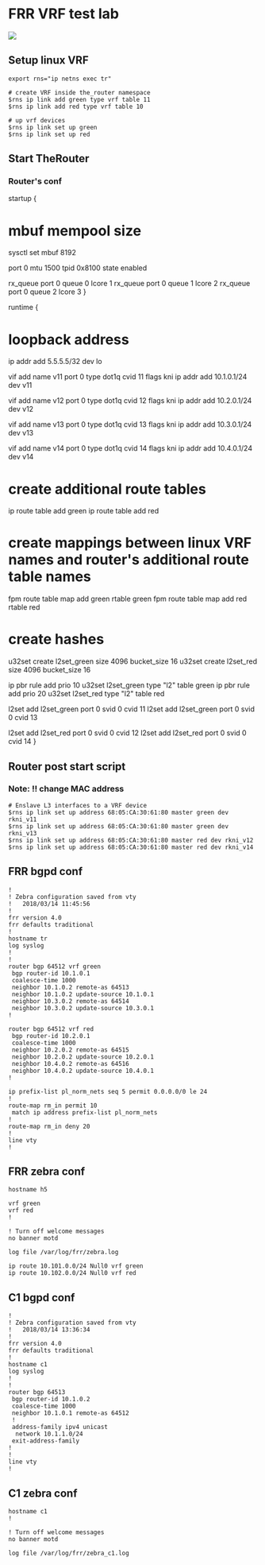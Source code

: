 # FRR VRF test lab

<img src="http://therouter.net/images/frr_vrf_test_lab.png">

## Setup linux VRF

	export rns="ip netns exec tr"

	# create VRF inside the_router namespace
	$rns ip link add green type vrf table 11
	$rns ip link add red type vrf table 10

	# up vrf devices
	$rns ip link set up green
	$rns ip link set up red

## Start TheRouter

### Router's conf

startup {
  # mbuf mempool size
  sysctl set mbuf 8192

  port 0 mtu 1500 tpid 0x8100 state enabled

  rx_queue port 0 queue 0 lcore 1
  rx_queue port 0 queue 1 lcore 2
  rx_queue port 0 queue 2 lcore 3
}

runtime {
  # loopback address
  ip addr add 5.5.5.5/32 dev lo

  vif add name v11 port 0 type dot1q cvid 11 flags kni
  ip addr add 10.1.0.1/24 dev v11

  vif add name v12 port 0 type dot1q cvid 12 flags kni
  ip addr add 10.2.0.1/24 dev v12

  vif add name v13 port 0 type dot1q cvid 13 flags kni
  ip addr add 10.3.0.1/24 dev v13

  vif add name v14 port 0 type dot1q cvid 14 flags kni
  ip addr add 10.4.0.1/24 dev v14

  # create additional route tables
  ip route table add green
  ip route table add red

  # create mappings between linux VRF names and router's additional route table names
  fpm route table map add green rtable green
  fpm route table map add red rtable red

  # create hashes
  u32set create l2set_green size 4096 bucket_size 16
  u32set create l2set_red size 4096 bucket_size 16

  ip pbr rule add prio 10 u32set l2set_green type "l2" table green
  ip pbr rule add prio 20 u32set l2set_red type "l2" table red

  l2set add l2set_green port 0 svid 0 cvid 11
  l2set add l2set_green port 0 svid 0 cvid 13

  l2set add l2set_red port 0 svid 0 cvid 12
  l2set add l2set_red port 0 svid 0 cvid 14
}

## Router post start script

### Note: !! change MAC address 

	# Enslave L3 interfaces to a VRF device
	$rns ip link set up address 68:05:CA:30:61:80 master green dev rkni_v11
	$rns ip link set up address 68:05:CA:30:61:80 master green dev rkni_v13
	$rns ip link set up address 68:05:CA:30:61:80 master red dev rkni_v12
	$rns ip link set up address 68:05:CA:30:61:80 master red dev rkni_v14

## FRR bgpd conf

	!
	! Zebra configuration saved from vty
	!   2018/03/14 11:45:56
	!
	frr version 4.0
	frr defaults traditional
	!
	hostname tr
	log syslog
	!
	!
	router bgp 64512 vrf green
	 bgp router-id 10.1.0.1
	 coalesce-time 1000
	 neighbor 10.1.0.2 remote-as 64513
	 neighbor 10.1.0.2 update-source 10.1.0.1
	 neighbor 10.3.0.2 remote-as 64514
	 neighbor 10.3.0.2 update-source 10.3.0.1
	!
	
	router bgp 64512 vrf red
	 bgp router-id 10.2.0.1
	 coalesce-time 1000
	 neighbor 10.2.0.2 remote-as 64515
	 neighbor 10.2.0.2 update-source 10.2.0.1
	 neighbor 10.4.0.2 remote-as 64516
	 neighbor 10.4.0.2 update-source 10.4.0.1
	!
	
	ip prefix-list pl_norm_nets seq 5 permit 0.0.0.0/0 le 24
	!
	route-map rm_in permit 10
	 match ip address prefix-list pl_norm_nets
	!
	route-map rm_in deny 20
	!
	line vty
	!

## FRR zebra conf

	hostname h5
	
	vrf green
	vrf red
	!
	
	! Turn off welcome messages
	no banner motd
	
	log file /var/log/frr/zebra.log
	
	ip route 10.101.0.0/24 Null0 vrf green
	ip route 10.102.0.0/24 Null0 vrf red

## C1 bgpd conf

	!
	! Zebra configuration saved from vty
	!   2018/03/14 13:36:34
	!
	frr version 4.0
	frr defaults traditional
	!
	hostname c1
	log syslog
	!
	!
	router bgp 64513
	 bgp router-id 10.1.0.2
	 coalesce-time 1000
	 neighbor 10.1.0.1 remote-as 64512
	 !
	 address-family ipv4 unicast
	  network 10.1.1.0/24
	 exit-address-family
	!
	!
	line vty
	!

## C1 zebra conf

	hostname c1
	!
	
	! Turn off welcome messages
	no banner motd
	
	log file /var/log/frr/zebra_c1.log

	